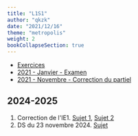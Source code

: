 ```yaml
---
title: "L1S1"
author: "qkzk"
date: "2021/12/16"
theme: "metropolis"
weight: 2
bookCollapseSection: true
---
```


- [Exercices](exercices)
- [2021 - Janvier - Examen](./L1_exam_2020-2021.pdf)
- [2021 - Novembre - Correction du partiel](./sujet_correction_et_bareme_DS_l1.pdf)

## 2024-2025

1. Correction de l'IE1. [Sujet 1](./ie1/interro_1_2024_annotated.pdf), [Sujet 2](./ie1/interro_1_2024_annotated_2.pdf)
2. DS du 23 novembre 2024. [Sujet](./DS_math1_2024-2025.pdf)

